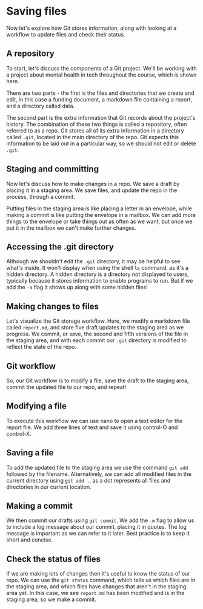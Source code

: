 # Saving files

Now let's explore how Git stores information, along with looking at a workflow to update files and check their status.

## A repository
To start, let's discuss the components of a Git project. We'll be working with a project about mental health in tech throughout the course, which is shown here.

There are two parts - the first is the files and directories that we create and edit, in this case a funding document, a markdown file containing a report, and a directory called data.

The second part is the extra information that Git records about the project's history. The combination of these two things is called a repository, often referred to as a repo. Git stores all of its extra information in a directory called `.git`, located in the main directory of the repo. Git expects this information to be laid out in a particular way, so we should not edit or delete `.git`.

## Staging and committing
Now let's discuss how to make changes in a repo. We save a draft by placing it in a staging area. We save files, and update the repo in the process, through a commit.

Putting files in the staging area is like placing a letter in an envelope, while making a commit is like putting the envelope in a mailbox. We can add more things to the envelope or take things out as often as we want, but once we put it in the mailbox we can't make further changes.

## Accessing the .git directory

Although we shouldn't edit the `.git` directory, it may be helpful to see what's inside. It won't display when using the shell `ls` command, as it's a hidden directory. A hidden directory is a directory not displayed to users, typically because it stores information to enable programs to run. But if we add the `-a` flag it shows up along with some hidden files!

## Making changes to files
Let's visualize the Git storage workflow. Here, we modify a markdown file called `report.md`, and store five draft updates to the staging area as we progress. We commit, or save, the second and fifth versions of the file in the staging area, and with each commit our `.git` directory is modified to reflect the state of the repo.

## Git workflow
So, our Git workflow is to modify a file, save the draft to the staging area, commit the updated file to our repo, and repeat!

## Modifying a file
To execute this workflow we can use nano to open a text editor for the report file. We add three lines of text and save it using control-O and control-X.

## Saving a file
To add the updated file to the staging area we use the command `git add` followed by the filename. Alternatively, we can add all modified files in the current directory using `git add .`, as a dot represents all files and directories in our current location.

## Making a commit
We then commit our drafts using `git commit`. We add the `-m` flag to allow us to include a log message about our commit, placing it in quotes. The log message is important as we can refer to it later. Best practice is to keep it short and concise.

## Check the status of files
If we are making lots of changes then it's useful to know the status of our repo. We can use the `git status` command, which tells us which files are in the staging area, and which files have changes that aren't in the staging area yet. In this case, we see `report.md` has been modified and is in the staging area, so we make a commit.

